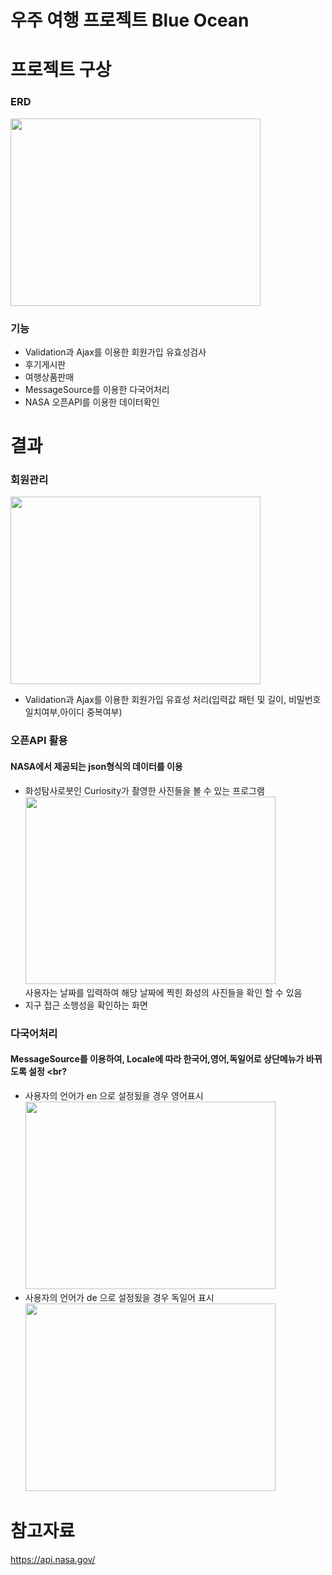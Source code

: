 # 우주 여행 프로젝트 Blue Ocean

# 프로젝트 구상
### ERD
<img src="https://user-images.githubusercontent.com/126591306/236733775-ae90706d-d574-4719-8e3f-38e572133c25.png" width="400" height="300"/> <br/>


### 기능 
+ Validation과 Ajax를 이용한 회원가입 유효성검사
+ 후기게시판
+ 여행상품판매
+ MessageSource를 이용한 다국어처리
+ NASA 오픈API를 이용한 데이터확인



# 결과

### 회원관리
<img src="https://user-images.githubusercontent.com/126591306/236671489-881f7058-e9b4-4bc2-a6db-9484a21395fe.png" width="400" height="300"/> <br/>
+ Validation과 Ajax를 이용한 회원가입 유효성 처리(입력값 패턴 및 길이, 비밀번호 일치여부,아이디 중복여부)



### 오픈API 활용 
#### NASA에서 제공되는 json형식의 데이터를 이용
+ 화성탐사로봇인 Curiosity가 촬영한 사진들을 볼 수 있는 프로그램 <br>
<img src="https://user-images.githubusercontent.com/126591306/236594945-0ecd60bb-1d4a-4875-8885-7b408f954aad.png" width="400" height="300"/> <br/>
사용자는 날짜를 입력하여 해당 날짜에 찍힌 화성의 사진들을 확인 할 수 있음  <br>
+ 지구 접근 소행성을 확인하는 화면<br>


### 다국어처리
#### MessageSource를 이용하여, Locale에 따라 한국어,영어,독일어로 상단메뉴가 바뀌도록 설정 <br?
+ 사용자의 언어가 en 으로 설정됬을 경우 영어표시 <br>
<img src="https://user-images.githubusercontent.com/126591306/236740902-d88295e4-e506-4dbe-bcf1-b1691018f5e0.png" width="400" height="300"/> <br>
+ 사용자의 언어가 de 으로 설정됬을 경우 독일어 표시 <br>
<img src="https://user-images.githubusercontent.com/126591306/236741248-7465b092-f9ed-4ce8-b904-003e1ace0d5a.png" width="400" height="300"/> <br>









# 참고자료
https://api.nasa.gov/
